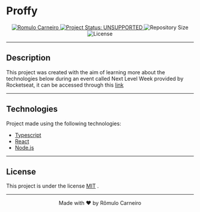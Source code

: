 # Proffy

<p align="center">
  <a href="https://www.linkedin.com/in/r%C3%B4mulo-carneiro-00106414a/" re="nofollow">
    <img alt="Romulo Carneiro" src="https://img.shields.io/badge/Romulo-141F4F?style=flat&logo=linkedin&labelColor=141F4F" style="max-width:100%;">
  </a>
  <a href="https://www.repostatus.org/">
    <img alt="Project Status: UNSUPPORTED" src="https://img.shields.io/badge/repo status-UNSUPPORTED-141F4F">
  </a>
  <img alt="Repository Size" src="https://img.shields.io/github/repo-size/carneiroRomulo/Proffy?color=141F4F">
  <img alt="License" src="https://img.shields.io/badge/license-MIT-141F4F">
</p>

---

## Description

This project was created with the aim of learning more about the technologies below during an event called Next Level Week provided by Rocketseat, it can be accessed through this [link](https://proffy-romulo.vercel.app/) 

---

## Technologies

Project made using the following technologies:
- [Typescript](https://www.typescriptlang.org/)
- [React](https://reactjs.org/)
- [Node.js](https://nodejs.org/en/)

---


## License

This project is under the license [MIT](./LICENSE) .

---

<p align="center">Made with ❤️ by Rômulo Carneiro<p/>
